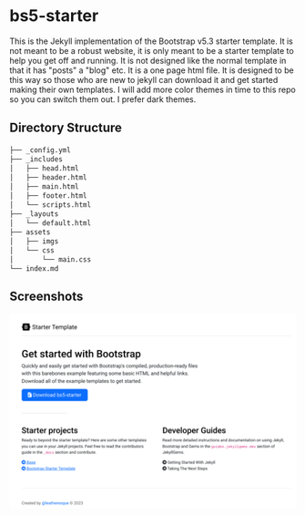 # bs5-starter
This is the Jekyll implementation of the Bootstrap v5.3 starter template. It is not meant to be a robust website, it is only meant to be a starter template to help you get off and running. It is not designed like the normal template in that it has "posts" a "blog" etc. It is a one page html file. It is designed to be this way so those who are new to jekyll can download it and get started making their own templates. I will add more color themes in time to this repo so you can switch them out. I prefer dark themes.

## Directory Structure
```
├── _config.yml
├── _includes
│   ├── head.html
│   ├── header.html
│   ├── main.html
│   ├── footer.html
│   └── scripts.html
├── _layouts
│   └── default.html
├── assets
│   ├── imgs
│   └── css
│       └── main.css
└── index.md
```

## Screenshots

![screenshot](screenshot.png)
